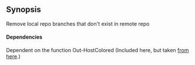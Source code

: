 ## Synopsis

Remove local repo branches that don't exist in remote repo

#### Dependencies

Dependent on the function Out-HostColored (Included here, but taken [from here](https://stackoverflow.com/questions/46016763/powershell-output-color-for-certain-results/46045860#46045860).)



